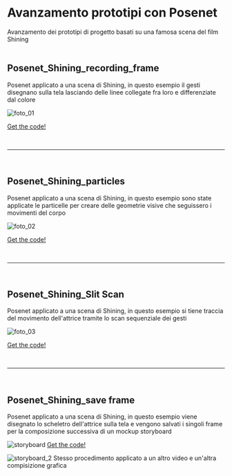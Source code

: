 # Avanzamento prototipi con Posenet 
Avanzamento dei prototipi di progetto basati su una famosa scena del film Shining
<br>
<br>
## Posenet_Shining_recording_frame
Posenet applicato a una scena di Shining, in questo esempio il gesti disegnano sulla tela lasciando delle linee collegate fra loro e differenziate dal colore

![foto_01](https://user-images.githubusercontent.com/76476654/118959763-ea135080-b962-11eb-8af9-653c497eae84.png)

[Get the code!](https://editor.p5js.org/Gaia/full/uGemqMtXq)

<br>

***

<br>

## Posenet_Shining_particles
Posenet applicato a una scena di Shining, in questo esempio sono state applicate le particelle per creare delle geometrie visive che seguissero i movimenti del corpo

![foto_02](https://user-images.githubusercontent.com/76476654/118959811-f3042200-b962-11eb-9500-e8b50e99b4d7.png)

[Get the code!](https://editor.p5js.org/Gaia/full/vvd0xNn-s)

<br>

***

<br>

## Posenet_Shining_Slit Scan 
Posenet applicato a una scena di Shining, in questo esempio si tiene traccia del movimento dell'attrice tramite lo scan sequenziale dei gesti <br>

![foto_03](https://user-images.githubusercontent.com/76476654/118961268-6f4b3500-b964-11eb-9378-25e6435f4429.png)

[Get the code!](https://editor.p5js.org/Gaia/full/6BGxua2mA)

<br>

***

<br>

## Posenet_Shining_save frame
Posenet applicato a una scena di Shining, in questo esempio viene disegnato lo scheletro dell'attrice sulla tela e vengono salvati i singoli frame per la composizione successiva di un mockup storyboard

![storyboard](https://user-images.githubusercontent.com/76476654/118962712-f351ec80-b965-11eb-9533-fb0e124d24c2.png)
[Get the code!](https://editor.p5js.org/Gaia/full/YN8i3BYiY)

![storyboard_2](https://user-images.githubusercontent.com/76476654/118962423-a837d980-b965-11eb-9855-b027cfe1345b.png)
Stesso procedimento applicato a un altro video e un'altra compisizione grafica


